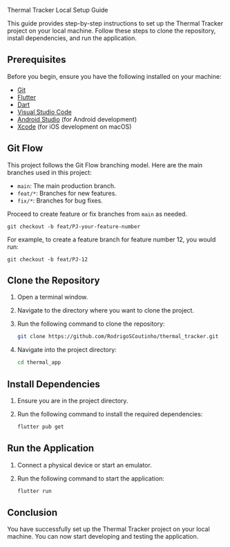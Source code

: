 Thermal Tracker Local Setup Guide

This guide provides step-by-step instructions to set up the Thermal Tracker project on your local machine. Follow these steps to clone the repository, install dependencies, and run the application.

## Prerequisites

Before you begin, ensure you have the following installed on your machine:

- [Git](https://git-scm.com/)
- [Flutter](https://flutter.dev/docs/get-started/install)
- [Dart](https://dart.dev/get-dart)
- [Visual Studio Code](https://code.visualstudio.com/)
- [Android Studio](https://developer.android.com/studio) (for Android development)
- [Xcode](https://developer.apple.com/xcode/) (for iOS development on macOS)


## Git Flow

This project follows the Git Flow branching model. Here are the main branches used in this project:

- `main`: The main production branch.
- `feat/*`: Branches for new features.
- `fix/*`: Branches for bug fixes.

Proceed to create feature or fix branches from `main` as needed.

```
git checkout -b feat/PJ-your-feature-number
```

For example, to create a feature branch for feature number 12, you would run:

```
git checkout -b feat/PJ-12
```

## Clone the Repository

1. Open a terminal window.
2. Navigate to the directory where you want to clone the project.
3. Run the following command to clone the repository:

   ```bash
   git clone https://github.com/RodrigoSCoutinho/thermal_tracker.git
   ```

4. Navigate into the project directory:

   ```bash
   cd thermal_app
   ```

## Install Dependencies

1. Ensure you are in the project directory.
2. Run the following command to install the required dependencies:

   ```bash
   flutter pub get
   ```

## Run the Application

1. Connect a physical device or start an emulator.
2. Run the following command to start the application:

   ```bash
   flutter run
   ```

## Conclusion

You have successfully set up the Thermal Tracker project on your local machine. You can now start developing and testing the application.